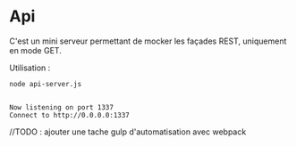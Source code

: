 Api
===

C'est un mini serveur permettant de mocker les façades REST, uniquement en mode GET.

Utilisation :

    node api-server.js


    Now listening on port 1337
    Connect to http://0.0.0.0:1337


//TODO : ajouter une tache gulp d'automatisation avec webpack